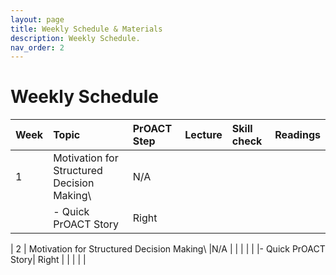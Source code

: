 ```yaml
---
layout: page
title: Weekly Schedule & Materials
description: Weekly Schedule.
nav_order: 2
---
```


# Weekly Schedule

| Week | Topic                                      | PrOACT Step | Lecture     | Skill check  | Readings |
|:---- |:-------------------------------------------|:------------|:------------|:-------------|:---------|
| 1    | Motivation for Structured Decision Making\ |N/A          |             |              |          |
|      |- Quick PrOACT Story| Right                 |             |             |              |          |

| 2    | Motivation for Structured Decision Making\ |N/A          |             |              |          |
|      |- Quick PrOACT Story| Right                 |             |             |              |          |